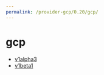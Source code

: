 ```yaml
---
permalink: /provider-gcp/0.20/gcp/
---
```


# gcp



* [v1alpha3](v1alpha3/index.md)
* [v1beta1](v1beta1/index.md)